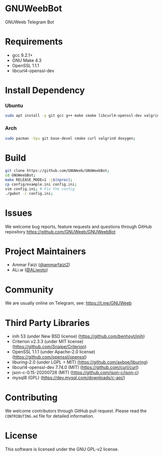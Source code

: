 # GNUWeebBot
GNUWeeb Telegram Bot


# Requirements
- gcc 9.2.1+
- GNU Make 4.3
- OpenSSL 1.1.1
- libcurl4-openssl-dev


# Install Dependency
### Ubuntu
```sh
sudo apt install -y git gcc g++ make cmake libcurl4-openssl-dev valgrind doxygen;
```

### Arch
```sh
sudo pacman -Syu git base-devel cmake curl valgrind doxygen;
```


# Build
```sh
git clone https://github.com/GNUWeeb/GNUWeebBot;
cd GNUWeebBot;
make RELEASE_MODE=1 -j$(nproc);
cp config/example.ini config.ini;
vim config.ini; # Fix the config
./gwbot -c config.ini;
```

# Issues
We welcome bug reports, feature requests and questions through GitHub
repository https://github.com/GNUWeeb/GNUWeebBot


# Project Maintainers
- Ammar Faizi ([@ammarfaizi2](https://github.com/ammarfaizi2))
- ALi.w ([@ALiwoto](https://github.com/ALiwoto))


# Community
We are usually online on Telegram, see: https://t.me/GNUWeeb


# Third Party Libraries
- inih 53 (under New BSD license) (https://github.com/benhoyt/inih)
- Criterion v2.3.3 (under MIT license) (https://github.com/Snaipe/Criterion)
- OpenSSL 1.1.1 (under Apache-2.0 license) (https://github.com/openssl/openssl)
- liburing-2.0 (under LGPL + MIT) (https://github.com/axboe/liburing)
- libcurl4-openssl-dev 7.74.0 (MIT) (https://github.com/curl/curl)
- json-c-0.15-20200726 (MIT) (https://github.com/json-c/json-c)
- mysql8 (GPL) (https://dev.mysql.com/downloads/c-api/)


# Contributing
We welcome contributors through GitHub pull request. Please read the
`CONTRIBUTING.md` file for detailed information.


# License
This software is licensed under the GNU GPL-v2 license.
